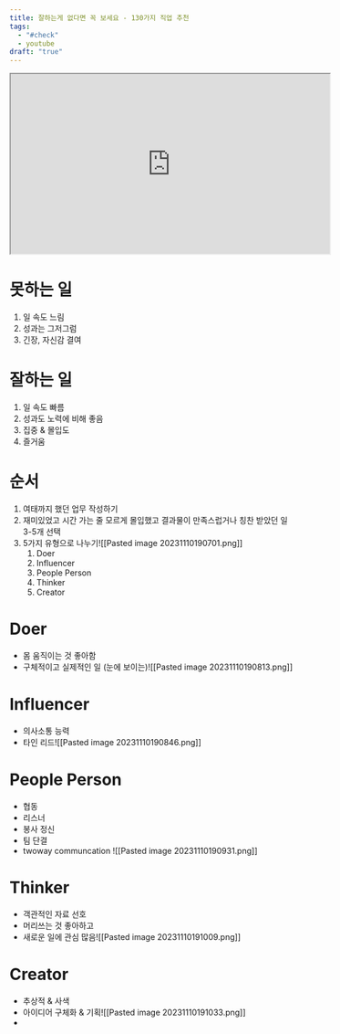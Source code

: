 ```yaml
---
title: 잘하는게 없다면 꼭 보세요 - 130가지 직업 추천
tags:
  - "#check"
  - youtube
draft: "true"
---
```


<iframe src="https://www.youtube.com/embed/WmpXwVFOvIA" Width="560" Height="315" > </iframe>

# 못하는 일

1. 일 속도 느림
2. 성과는 그저그럼
3. 긴장, 자신감 결여

# 잘하는 일
1. 일 속도 빠름
2. 성과도 노력에 비해 좋음 
3. 집중 & 몰입도
4. 즐거움

# 순서
1. 여태까지 했던 업무 작성하기
2. 재미있었고 시간 가는 줄 모르게 몰입했고 결과물이 만족스럽거나 칭찬 받았던 일 3-5개 선택
3. 5가지 유형으로 나누기![[Pasted image 20231110190701.png]]
	1. Doer
	2. Influencer
	3. People Person
	4. Thinker 
	5. Creator

# Doer 
- 몸 움직이는 것 좋아함
- 구체적이고 실제적인 일 (눈에 보이는)![[Pasted image 20231110190813.png]]

# Influencer
- 의사소통 능력 
- 타인 리드![[Pasted image 20231110190846.png]]

# People Person
- 협동
- 리스너
- 봉사 정신 
- 팀 단결
- twoway communcation ![[Pasted image 20231110190931.png]]

# Thinker
- 객관적인 자료 선호
- 머리쓰는 것 좋아하고 
- 새로운 일에 관심 많음![[Pasted image 20231110191009.png]]

# Creator
- 추상적 & 사색
- 아이디어 구체화 & 기획![[Pasted image 20231110191033.png]]
- 